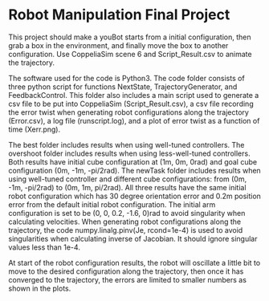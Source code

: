# Robot Manipulation Final Project 

This project should make a youBot starts from a initial configuration, then grab a box in the environment, and finally move the box to another configuration. Use CoppeliaSim scene 6 and Script_Result.csv to animate the trajectory.  

The software used for the code is Python3. The code folder consists of three python script for functions NextState, TrajectoryGenerator, and FeedbackControl. This folder also includes a main script used to generate a csv file to be put into CoppeliaSim (Script_Result.csv), a csv file recording the error twist when generating robot configurations along the trajectory (Error.csv), a log file (runscript.log), and a plot of error twist as a function of time (Xerr.png). 

The best folder includes results when using well-tuned controllers. The overshoot folder includes results when using less-well-tuned controllers. Both results have initial cube configuration at (1m, 0m, 0rad) and goal cube configuration (0m, -1m, -pi/2rad). The newTask folder includes results when using well-tuned controller and different cube configurations: from (0m, -1m, -pi/2rad) to (0m, 1m, pi/2rad). All three results have the same initial robot configuration which has 30 degree orientation error and 0.2m position error from the default initial robot configuration. The initial arm configuration is set to be (0, 0, 0.2, -1.6, 0)rad to avoid singularity when calculating velocities. When generating robot configurations along the trajectory, the code numpy.linalg.pinv(Je, rcond=1e-4)  is used to avoid singularities when calculating inverse of Jacobian. It should ignore singular values less than 1e-4.

At start of the robot configuration results, the robot will oscillate a little bit to move to the desired configuration along the trajectory, then once it has converged to the trajectory, the errors are limited to smaller numbers as shown in the plots. 

